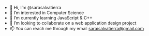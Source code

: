 - 👋 Hi, I’m @sarasalvatierra
- 👀 I’m interested in Computer Science
- 🌱 I’m currently learning JavaScript & C++
- 💞️ I’m looking to collaborate on a web application design project
- 📫 You can reach me through my email saraisalvatierra@gmail.com

<!---
sarasalvatierra/sarasalvatierra is a ✨ special ✨ repository because its `README.md` (this file) appears on your GitHub profile.
You can click the Preview link to take a look at your changes.
--->
